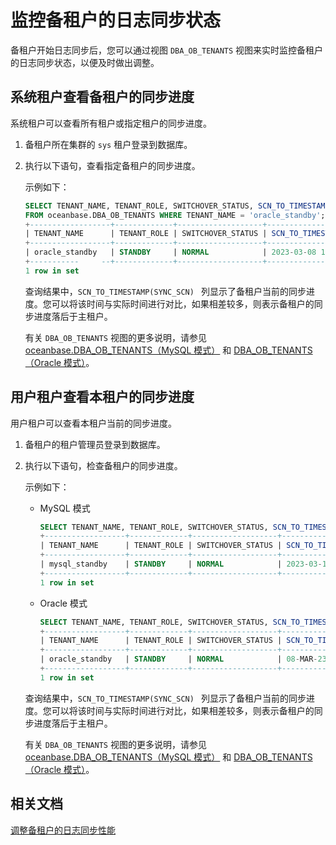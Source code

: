 # 监控备租户的日志同步状态

备租户开始日志同步后，您可以通过视图 `DBA_OB_TENANTS` 视图来实时监控备租户的日志同步状态，以便及时做出调整。

## 系统租户查看备租户的同步进度

系统租户可以查看所有租户或指定租户的同步进度。

1. 备租户所在集群的 `sys` 租户登录到数据库。

2. 执行以下语句，查看指定备租户的同步进度。

   示例如下：

   ```sql
   SELECT TENANT_NAME, TENANT_ROLE, SWITCHOVER_STATUS, SCN_TO_TIMESTAMP(SYNC_SCN) 
   FROM oceanbase.DBA_OB_TENANTS WHERE TENANT_NAME = 'oracle_standby';
   +------------------+-------------+-------------------+---------------------------------+
   | TENANT_NAME      | TENANT_ROLE | SWITCHOVER_STATUS | SCN_TO_TIMESTAMP(SYNC_SCN)      |
   +------------------+-------------+-------------------+---------------------------------+
   | oracle_standby   | STANDBY     | NORMAL            | 2023-03-08 14:39:36.089486      |
   +-----------     --+-------------+-------------------+---------------------------------+
   1 row in set
   ```

   查询结果中，`SCN_TO_TIMESTAMP(SYNC_SCN) ` 列显示了备租户当前的同步进度。您可以将该时间与实际时间进行对比，如果相差较多，则表示备租户的同步进度落后于主租户。

   有关 `DBA_OB_TENANTS` 视图的更多说明，请参见 [oceanbase.DBA_OB_TENANTS（MySQL 模式）](../../../7.reference/5.system-reference/4.system-view-of-mysql-mode/2.dictionary-view-of-mysql-mode/193.oceanbase-dba_ob_tenants-of-mysql-mode.md) 和 [DBA_OB_TENANTS（Oracle 模式）](../../../7.reference/5.system-reference/5.system-view-of-oracle-mode/2.dictionary-view-of-oracle-mode/261.dba_ob_tenants-oracle.md)。

## 用户租户查看本租户的同步进度

用户租户可以查看本租户当前的同步进度。

1. 备租户的租户管理员登录到数据库。

2. 执行以下语句，检查备租户的同步进度。

   示例如下：

   * MySQL 模式

     ```sql
     SELECT TENANT_NAME, TENANT_ROLE, SWITCHOVER_STATUS, SCN_TO_TIMESTAMP(SYNC_SCN) FROM oceanbase.DBA_OB_TENANTS;
     +------------------+-------------+-------------------+---------------------------------+
     | TENANT_NAME      | TENANT_ROLE | SWITCHOVER_STATUS | SCN_TO_TIMESTAMP(SYNC_SCN)      |
     +------------------+-------------+-------------------+---------------------------------+
     | mysql_standby    | STANDBY     | NORMAL            | 2023-03-10 15:35:36.089486      |
     +------------------+-------------+-------------------+---------------------------------+
     1 row in set
     ```

   * Oracle 模式

     ```sql
     SELECT TENANT_NAME, TENANT_ROLE, SWITCHOVER_STATUS, SCN_TO_TIMESTAMP(SYNC_SCN) FROM DBA_OB_TENANTS;
     +------------------+-------------+-------------------+---------------------------------+
     | TENANT_NAME      | TENANT_ROLE | SWITCHOVER_STATUS | SCN_TO_TIMESTAMP(SYNC_SCN)      |
     +------------------+-------------+-------------------+---------------------------------+
     | oracle_standby   | STANDBY     | NORMAL            | 08-MAR-23 14:39:36.089486       |
     +------------------+-------------+-------------------+---------------------------------+
     1 row in set
     ```

   查询结果中，`SCN_TO_TIMESTAMP(SYNC_SCN) ` 列显示了备租户当前的同步进度。您可以将该时间与实际时间进行对比，如果相差较多，则表示备租户的同步进度落后于主租户。

   有关 `DBA_OB_TENANTS` 视图的更多说明，请参见 [oceanbase.DBA_OB_TENANTS（MySQL 模式）](../../../7.reference/5.system-reference/4.system-view-of-mysql-mode/2.dictionary-view-of-mysql-mode/193.oceanbase-dba_ob_tenants-of-mysql-mode.md) 和 [DBA_OB_TENANTS（Oracle 模式）](../../../7.reference/5.system-reference/5.system-view-of-oracle-mode/2.dictionary-view-of-oracle-mode/261.dba_ob_tenants-oracle.md)。

## 相关文档

[调整备租户的日志同步性能](5.adjust-the-log-synchronization-performance-of-the-standby-tenant.md)